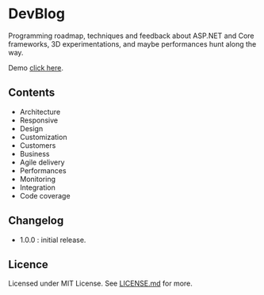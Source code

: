 # DevBlog

Programming roadmap, techniques and feedback about ASP.NET and Core frameworks, 3D experimentations, and maybe performances hunt along the way.

Demo [click here](https://jconan.netlify.com).

## Contents

* Architecture
* Responsive
* Design
* Customization
* Customers
* Business
* Agile delivery
* Performances
* Monitoring
* Integration
* Code coverage

## Changelog

* 1.0.0 : initial release.

## Licence

Licensed under MIT License. See [LICENSE.md](LICENSE.md) for more.
